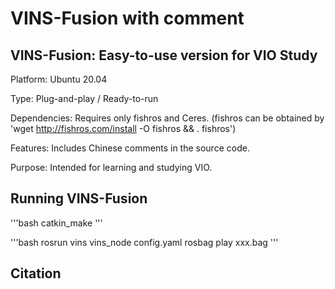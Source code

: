 # VINS-Fusion with comment
## VINS-Fusion: Easy-to-use version for VIO Study

Platform: Ubuntu 20.04

Type: Plug-and-play / Ready-to-run

Dependencies: Requires only fishros and Ceres.
(fishros can be obtained by 'wget http://fishros.com/install -O fishros && . fishros')

Features: Includes Chinese comments in the source code.

Purpose: Intended for learning and studying VIO.

## Running VINS-Fusion
'''bash
catkin_make
'''

'''bash
rosrun vins vins_node config.yaml
rosbag play xxx.bag
'''

## Citation

